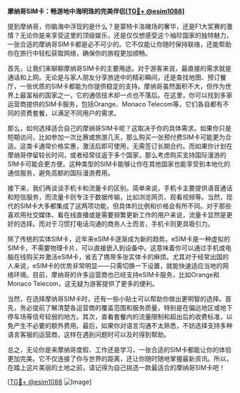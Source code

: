 **摩纳哥SIM卡：畅游地中海明珠的完美伴侣[[TG💪+ @esim1088](https://t.me/s/esim1088)]**

提到摩纳哥，你脑海中浮现的是什么？是蒙特卡洛赌场的奢华，还是F1大奖赛的激情？无论你是来享受这里的顶级娱乐，还是仅仅想感受这个袖珍国家的独特魅力，一张合适的摩纳哥SIM卡都是必不可少的。它不仅能让你随时保持联络，还能帮助你在旅行中轻松获取网络，确保你的旅程更加顺畅。

首先，让我们来聊聊摩纳哥SIM卡的主要用途。对于游客来说，最直接的需求就是通话和上网。无论是与家人朋友分享旅途中的精彩瞬间，还是查找地图、预订餐厅，一张优质的SIM卡都能为你提供稳定的支持。摩纳哥虽然面积不大，但作为世界上最富裕的国家之一，它的通信技术却一点也不落后。在这里，你可以找到多家运营商提供的SIM卡服务，包括Orange、Monaco Telecom等，它们各自都有不同的资费套餐，以满足不同用户的需求。

那么，如何选择适合自己的摩纳哥SIM卡呢？这取决于你的具体需求。如果你只是短期访问，比如参加一次比赛或旅游几天，那么购买一张预付费SIM卡可能更为合适。这类卡通常价格实惠，激活后即可使用，无需签订长期合约。而如果你计划在摩纳哥停留较长时间，或者经常往返于多个国家，那么考虑购买支持国际漫游的SIM卡可能会更方便。这种类型的SIM卡能够让你在其他国家也能享受到本地化的通信服务，避免高额的国际漫游费用。

接下来，我们再谈谈手机卡和流量卡的区别。简单来说，手机卡主要提供语音通话和短信服务，而流量卡则专注于数据传输，比如浏览网页、观看视频等。当然，现代的SIM卡大多都集成了这两项功能，但具体的比例和价格会有所不同。对于那些喜欢用社交媒体、看在线直播或是需要频繁更新工作的用户来说，流量卡显然是更好的选择。而对于习惯打电话沟通的商务人士而言，手机卡则更具吸引力。

除了传统的实体SIM卡，近年来eSIM卡逐渐成为新的趋势。eSIM卡是一种虚拟的SIM卡，不需要物理卡片，可以直接嵌入到设备中。这意味着你可以通过手机或电脑在线购买并激活eSIM卡，省去了携带多张实体卡的麻烦。尤其对于经常出国的人来说，eSIM卡的优势非常明显——只需切换一下设置，就能快速适应当地的网络环境。目前，摩纳哥的许多运营商也已经支持eSIM卡服务，比如Orange和Monaco Telecom，这无疑为游客提供了更多的便利。

当然，在选择摩纳哥SIM卡时，还有一些小贴士可以帮助你做出更明智的选择。首先，务必提前了解清楚各运营商的覆盖范围和服务质量，特别是在偏远地区或地下停车场等信号较弱的地方。其次，查看套餐内的流量限制和超出后的收费标准，以免产生不必要的额外费用。最后，如果你对语言沟通不太熟悉，不妨选择支持多种语言客服的运营商，这样在遇到问题时可以及时得到帮助。

总之，无论你是来摩纳哥度假、工作还是学习，一张合适的SIM卡都能让你的体验更加完美。它不仅连接了你与世界的距离，还让你随时随地掌握最新资讯。所以，在踏上这片美丽的土地之前，请记得为自己挑选一款最适合的摩纳哥SIM卡吧！

[[TG💪+ @esim1088](https://t.me/s/esim1088) ![Image](https://i.postimg.cc/4NQfJmqS/Snipaste-2025-05-13-00-14-12.png)]